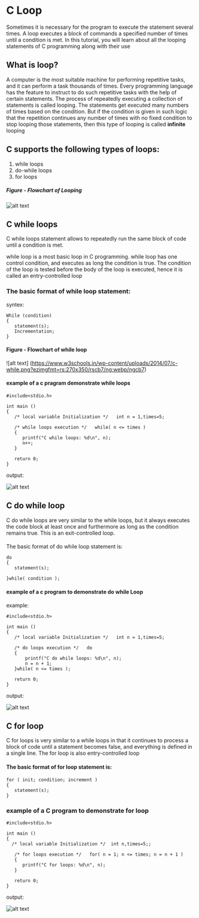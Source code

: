 # C Loop

Sometimes it is necessary for the program to execute the statement several times. A loop executes a block of commands a specified number of times until a condition is met. In this tutorial, you will learn about all the looping statements of C programming along with their use

## What is loop?

A computer is the most suitable machine for performing repetitive tasks, and it can perform a task thousands of times. Every programming language has the feature to instruct to do such repetitive tasks with the help of certain statements. The process of repeatedly executing a collection of statements is called looping. The statements get executed many numbers of times based on the condition. But if the condition is given in such logic that the repetition continues any number of times with no fixed condition to stop looping those statements, then this type of looping is called **infinite** looping

## C supports the following types of loops:

1. while loops
2. do-while loops
3. for loops

##### Figure - Flowchart of Looping

![alt text](https://www.w3schools.in/wp-content/uploads/2014/07/c-for.png?ezimgfmt=rs:270x350/rscb7/ng:webp/ngcb7)


## C while loops
C while loops statement allows to repeatedly run the same block of code until a condition is met.

while loop is a most basic loop in C programming. while loop has one control condition, and executes as long the condition is true.  The condition of the loop is tested before the body of the loop is executed, hence it is called an entry-controlled loop

### The basic format of while loop statement:

syntex:

```
While (condition)
{
   statement(s);
   Incrementation;
}

```

#### Figure - Flowchart of while loop

![alt text] (https://www.w3schools.in/wp-content/uploads/2014/07/c-while.png?ezimgfmt=rs:270x350/rscb7/ng:webp/ngcb7)

#### example of a c pragram demonstrate while loops

```
#include<stdio.h>

int main ()
{
   /* local variable Initialization */   int n = 1,times=5;

   /* while loops execution */   while( n <= times )
   {
      printf("C while loops: %d\n", n);
      n++;
   }

   return 0;
}

```

output:

![alt text](https://www.w3schools.in/wp-content/uploads/2014/08/c-while-loop.jpg?ezimgfmt=rs:341x157/rscb7/ng:webp/ngcb7)



## C do while loop

C do while loops are very similar to the while loops, but it always executes the code block at least once and furthermore as long as the condition remains true. This is an exit-controlled loop.

####
The basic format of do while loop statement is:

```
do
{
   statement(s);

}while( condition );

```

#### example of a c program to demonstrate do while Loop

example:

```
#include<stdio.h>

int main ()
{
   /* local variable Initialization */   int n = 1,times=5;

   /* do loops execution */   do
   {
       printf("C do while loops: %d\n", n);
       n = n + 1;
   }while( n <= times );

   return 0;
}

```

output:

![alt text](https://www.w3schools.in/wp-content/uploads/2014/08/c-do-while-loop.jpg?ezimgfmt=rs:341x157/rscb7/ng:webp/ngcb7)


## C for loop


C for loops is very similar to a while loops in that it continues to process a block of code until a statement becomes false, and everything is defined in a single line. The for loop is also entry-controlled loop


#### The basic format of for loop statement is:

```
for ( init; condition; increment )
{
   statement(s);
}

```
### example of a C program to demonstrate for loop

```
#include<stdio.h>

int main ()
{
  /* local variable Initialization */  int n,times=5;;

   /* for loops execution */   for( n = 1; n <= times; n = n + 1 )
   {
      printf("C for loops: %d\n", n);
   }

   return 0;
}

```

output:

![alt text](https://www.w3schools.in/wp-content/uploads/2014/08/c-for-loop.jpg?ezimgfmt=rs:341x157/rscb7/ng:webp/ngcb7)
